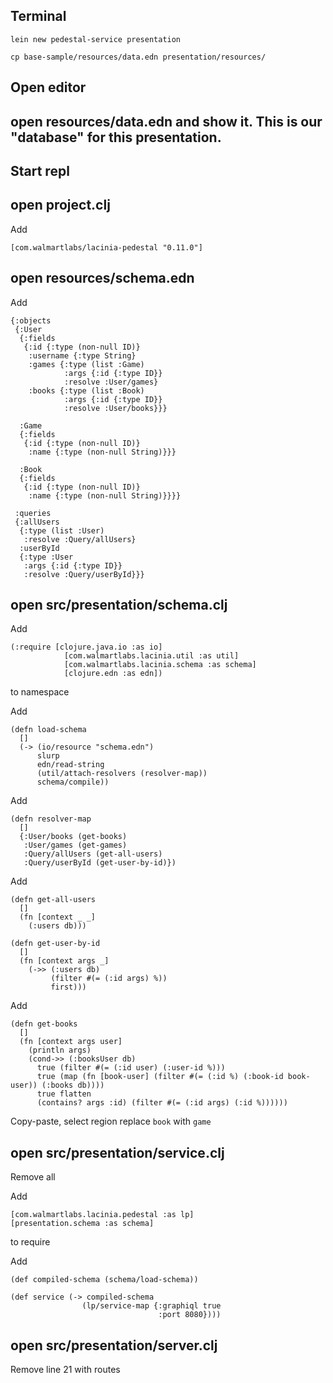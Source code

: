 
## Terminal

`lein new pedestal-service presentation`

`cp base-sample/resources/data.edn presentation/resources/` 

## Open editor

## open resources/data.edn and show it. This is our "database" for this presentation.

## Start repl

## open project.clj

Add
```
[com.walmartlabs/lacinia-pedestal "0.11.0"]
```

## open resources/schema.edn

Add
```
{:objects
 {:User
  {:fields
   {:id {:type (non-null ID)}
    :username {:type String}
    :games {:type (list :Game)
            :args {:id {:type ID}}
            :resolve :User/games}
    :books {:type (list :Book)
            :args {:id {:type ID}}
            :resolve :User/books}}}

  :Game
  {:fields
   {:id {:type (non-null ID)}
    :name {:type (non-null String)}}}

  :Book
  {:fields
   {:id {:type (non-null ID)}
    :name {:type (non-null String)}}}}

 :queries
 {:allUsers
  {:type (list :User)
   :resolve :Query/allUsers}
  :userById
  {:type :User
   :args {:id {:type ID}}
   :resolve :Query/userById}}}
```

## open src/presentation/schema.clj

Add
```
(:require [clojure.java.io :as io]
            [com.walmartlabs.lacinia.util :as util]
            [com.walmartlabs.lacinia.schema :as schema]
            [clojure.edn :as edn])
```
to namespace

Add
```
(defn load-schema
  []
  (-> (io/resource "schema.edn")
      slurp
      edn/read-string
      (util/attach-resolvers (resolver-map))
      schema/compile))
```

Add
```
(defn resolver-map
  []
  {:User/books (get-books)
   :User/games (get-games)
   :Query/allUsers (get-all-users)
   :Query/userById (get-user-by-id)})
```

Add
```
(defn get-all-users
  []
  (fn [context _ _]
    (:users db)))

(defn get-user-by-id
  []
  (fn [context args _]
    (->> (:users db)
         (filter #(= (:id args) %))
         first)))
```

Add
```
(defn get-books
  []
  (fn [context args user]
    (println args)
    (cond->> (:booksUser db)
      true (filter #(= (:id user) (:user-id %)))
      true (map (fn [book-user] (filter #(= (:id %) (:book-id book-user)) (:books db))))
      true flatten
      (contains? args :id) (filter #(= (:id args) (:id %))))))
```

Copy-paste, select region replace `book` with `game`

## open src/presentation/service.clj

Remove all

Add 
```
[com.walmartlabs.lacinia.pedestal :as lp]
[presentation.schema :as schema]
```

 to require
 
 Add
 
 ```
(def compiled-schema (schema/load-schema))

(def service (-> compiled-schema
                 (lp/service-map {:graphiql true
                                  :port 8080})))
```

## open src/presentation/server.clj

Remove line 21 with routes
